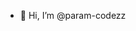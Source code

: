 - 👋 Hi, I’m @param-codezz


<!---
param-codezz/param-codezz is a ✨ special ✨ repository because its `README.md` (this file) appears on your GitHub profile.
You can click the Preview link to take a look at your changes.
--->
